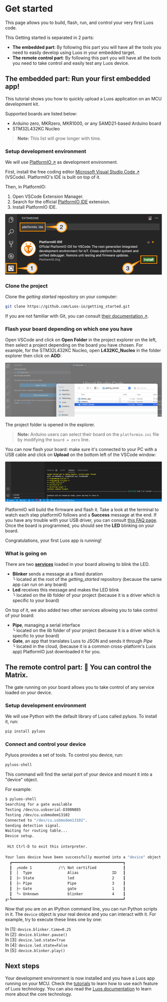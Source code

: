 # Get started

This page allows you to build, flash, run, and control your very first Luos code.

This Getting started is separated in 2 parts:
 - **The embedded part**: By following this part you will have all the tools you need to easily develop using Luos in your embedded target.
 - **The remote control part**: By following this part you will have all the tools you need to take control and easily test any Luos device.

## The embedded part: Run your first embedded app!

This tutorial shows you how to quickly upload a Luos application on an MCU development kit.

Supported boards are listed below:
- Arduino zero, MKRzero, MKR1000, or any SAMD21-based Arduino board
- STM32L432KC Nucleo

> **Note:** This list will grow longer with time.

### Setup development environment

We will use <a href="https://platformio.org/platformio-ide" target="_blank">PlatformIO &#8599;</a> as development environment.

First, install the free coding editor <a href="https://code.visualstudio.com/" target="_blank">Microsoft Visual Studio Code &#8599;</a> (VSCode). PlatformIO's IDE is built on top of it.

Then, in PlatformIO:
 1. Open VSCode Extension Manager.
 2. Search for the official [PlatformIO IDE](https://marketplace.visualstudio.com/items?itemName=platformio.platformio-ide) extension.
 3. Install PlatformIO IDE.

<p align="center">
  <img src="../../_assets/img/get-started/install_VSCODE.png" />
</p>

### Clone the project

Clone the *getting started* repository on your computer: 

```bash
git clone https://github.com/Luos-io/getting_started.git
```

If you are not familiar with Git, you can consult <a href="https://git-scm.com/doc" target="_blank">their documentation &#8599;</a>.

### Flash your board depending on which one you have

Open VSCode and click on **Open Folder** in the project explorer on the left, then select a project depending on the board you have chosen. For example, for the STM32L432KC Nucleo, open **L432KC_Nucleo** in the folder explorer then click on **ADD**:

<p align="center">
  <img src="../../_assets/img/get-started/Open_project2.png" />
</p>

The project folder is opened in the explorer.

> **Note:** Arduino users can select their board on the `platformio.ini` file by modifying the `board = zero` line.

You can now flash your board: make sure it's connected to your PC with a USB cable and click on **Upload** on the bottom left of the VSCode window:

<p align="center">
  <img src="../../_assets/img/get-started/Flash_board2.png" />
</p>

PlatformIO will build the firmware and flash it. Take a look at the terminal to watch each step platformIO follows and a **Success** message at the end. If you have any trouble with your USB driver, you can consult [this FAQ page](../faq/002.dfu.md). Once the board is programmed, you should see the **LED** blinking on your board.

Congratulations, your first Luos app is running!

### What is going on

There are two [**services**](../luos-technology/services/services.md) loaded in your board allowing to blink the LED.

- **Blinker** sends a message at a fixed duration</br> ╰ located at the root of the *getting_started* repository (because the same app can run on any board)
- **Led** receives this message and makes the LED blink</br> ╰ located on the *lib* folder of your project (because it is a driver which is specific to your board)

On top of it, we also added two other services allowing you to take control of your board:

- **Pipe**, managing a serial interface</br> ╰ located on the *lib* folder of your project (because it is a driver which is specific to your board)
- **Gate**, an app that translates Luos to JSON and sends it through *Pipe*</br> ╰ located in the cloud, (because it is a common cross-platform's Luos app) PlatformIO just downloaded it for you.

## The remote control part: 💊 You can control the Matrix.

The gate running on your board allows you to take control of any service loaded on your device.

### Setup development environment

We will use Python with the default library of Luos called pyluos.
To install it, run:

```bash
pip install pyluos
```

### Connect and control your device

Pyluos provides a set of tools. To control you device, run:

```bash
pyluos-shell
```

This command will find the serial port of your device and mount it into a "device" object.

For example:

```bash
$ pyluos-shell
Searching for a gate available
Testing /dev/cu.usbserial-D308N885
Testing /dev/cu.usbmodem13102
Connected to "/dev/cu.usbmodem13102".
Sending detection signal.
Waiting for routing table...
Device setup.

 Hit Ctrl-D to exit this interpreter.

Your luos device have been successfully mounted into a "device" object:
  ┏━━━━━━━━━━━━━━━━━━━━━━━━━━━━━━━━━━━━━━━━━━━━━━━━━━┓
  ┃  ╭node 1            /!\ Not certified            ┃
  ┃  │  Type                Alias               ID   ┃
  ┃  ├> State               led                 2    ┃
  ┃  ├> Pipe                Pipe                3    ┃
  ┃  ├> Gate                gate                1    ┃
  ┃  ╰> Unknown             blinker             4    ┃
╔>┗━━━━━━━━━━━━━━━━━━━━━━━━━━━━━━━━━━━━━━━━━━━━━━━━━━┛

```

Now that you are on an IPython command line, you can run Python scripts in it.
The `device` object is your real device and you can interact with it. For example, try to execute these lines one by one:

In \[1\]: `device.blinker.time=0.25`  
In \[2\]: `device.blinker.pause()`  
In \[3\]: `device.led.state=True`  
In \[4\]: `device.led.state=False`  
In \[5\]: `device.blinker.play()`  

## Next steps

Your development environment is now installed and you have a Luos app running on your MCU. Check the [tutorials](../tutorials/tutorials.md) to learn how to use each feature of Luos technology. You can also read the [Luos documentation](../luos-technology/luos_tech.md) to learn more about the core technology.
